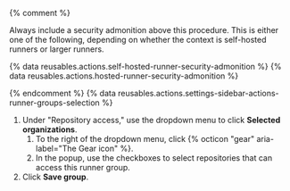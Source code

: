 {% comment %}

Always include a security admonition above this procedure. This is either one of the following, depending on whether the context is self-hosted runners or larger runners.

{% data reusables.actions.self-hosted-runner-security-admonition %}
{% data reusables.actions.hosted-runner-security-admonition %}

{% endcomment %}
{% data reusables.actions.settings-sidebar-actions-runner-groups-selection %}
1. Under "Repository access," use the dropdown menu to click **Selected organizations**.
   1. To the right of the dropdown menu, click {% octicon "gear" aria-label="The Gear icon" %}.
   1. In the popup, use the checkboxes to select repositories that can access this runner group.
1. Click **Save group**.